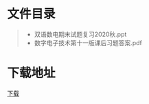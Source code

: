 # 文件目录
> * 双语数电期末试题复习2020秋.ppt
> * 数字电子技术第十一版课后习题答案.pdf

# 下载地址
[下载](https://github.com/ZHlovecat/ycitedu/tree/main/%E7%9B%90%E5%9F%8E%E5%B7%A5%E5%AD%A6%E9%99%A2%E8%AF%BE%E7%A8%8B%E6%94%BB%E7%95%A5%E5%85%B1%E4%BA%AB%E8%AE%A1%E5%88%92/%E6%95%B0%E7%94%B5)